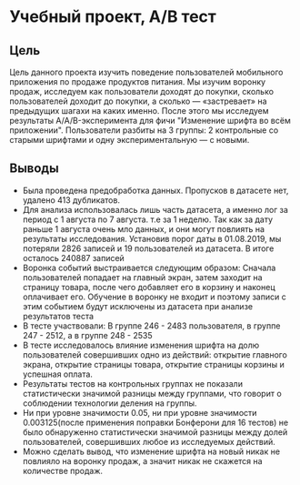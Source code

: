 # Учебный проект, А/B тест

## Цель

Цель данного проекта изучить поведение пользователей мобильного приложения по продаже продуктов питания. Мы изучим воронку продаж, исследуем как пользователи доходят до покупки, сколько пользователей доходит до покупки, а сколько — «застревает» на предыдущих шагахи на каких именно. После этого мы исследуем результаты A/A/B-эксперимента для фичи "Изменение шрифта во всём приложении". Пользователи разбиты на 3 группы: 2 контрольные со старыми шрифтами и одну экспериментальную — с новыми.

## Выводы

* Была проведена предобработка данных. Пропусков в датасете нет, удалено 413 дубликатов.
* Для анализа использовалась лишь часть датасета, а именно лог за период с 1 августа по 7 августа. т.е за 1 неделю. Так как за дату раньше 1 августа очень мло данных, и они могут повлиять на результаты исследования. Установив порог даты в 01.08.2019, мы потеряли 2826 записей и 19 пользователей из датасета. В итоге осталось 240887 записей
* Воронка событий выстраивается следующим образом: Сначала пользователей попадает на главный экран, затем заходит на страницу товара, после чего добавляет его в корзину и наконец оплачивает его. Обучение в воронку не входит и поэтому записи с этим событием будут исключены из датасета при анализе результатов теста
* В тесте участвовали: В группе 246 - 2483 пользователя, в группе 247 - 2512, а в группе 248 - 2535
* В тесте исследовалось влияние изменения шрифта на долю пользователей совершивших одно из действий: открытие главного экрана, открытие страницы товара, открытие страницы корзины и успешная оплата.
* Результаты тестов на контрольных группах не показали статистически значимой разницы между группами, что говорит о соблюдении технологии деления на группы.
* Ни при уровне значимости 0.05, ни при уровне значимости 0.003125(после применения поправки Бонферони для 16 тестов) не было обнаруженно статистически значимой разницы между долей пользователей, совершивших любое из исследуемых действий.
* Можно сделать вывод, что изменение шрифта на новый никак не повлияло на воронку продаж, а значит никак не скажется на количестве продаж. 
